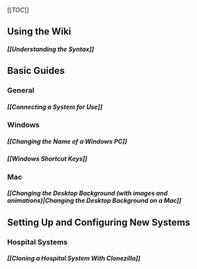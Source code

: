 [[_TOC_]]
## Using the Wiki
##### [[Understanding the Syntax]]
## Basic Guides
### General
##### [[Connecting a System for Use]]

### Windows
##### [[Changing the Name of a Windows PC]]
##### [[Windows Shortcut Keys]]

### Mac
##### [[Changing the Desktop Background (with images and animations)|Changing the Desktop Background on a Mac]]

## Setting Up and Configuring New Systems
### Hospital Systems
##### [[Cloning a Hospital System With Clonezilla]]